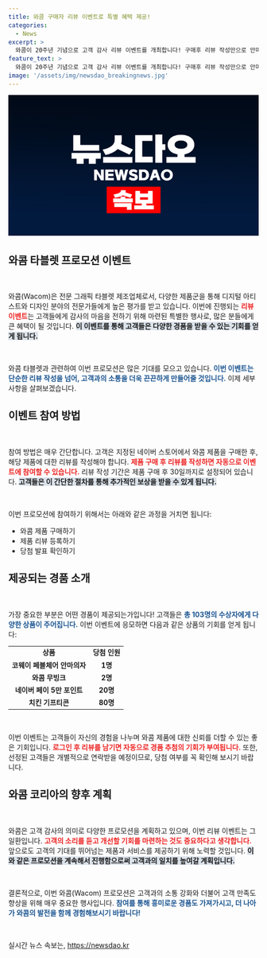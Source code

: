 ```yaml
---
title: 와콤 구매자 리뷰 이벤트로 특별 혜택 제공!
categories:
  - News
excerpt: >
  와콤이 20주년 기념으로 고객 감사 리뷰 이벤트를 개최합니다! 구매후 리뷰 작성만으로 안마의자, 신제품 와콤 무빙크 등 푸짐한 경품에 도전하세요! 8월 22일까지 진행되며, 총 103명에게 행운이 찾아갑니다.
feature_text: >
  와콤이 20주년 기념으로 고객 감사 리뷰 이벤트를 개최합니다! 구매후 리뷰 작성만으로 안마의자, 신제품 와콤 무빙크 등 푸짐한 경품에 도전하세요! 8월 22일까지 진행되며, 총 103명에게 행운이 찾아갑니다.
image: '/assets/img/newsdao_breakingnews.jpg'
---
```


<p><img src="/assets/img/newsdao_breakingnews.jpg" alt="koreaapp 속보" /></p>

<h2 data-ke-size="size26">와콤 타블렛 프로모션 이벤트</h2>

<p data-ke-size="size16">&nbsp;</p>

<p>와콤(Wacom)은 전문 그래픽 타블렛 제조업체로서, 다양한 제품군을 통해 디지털 아티스트와 디자인 분야의 전문가들에게 높은 평가를 받고 있습니다. 이번에 진행되는 <b><span style="color: #ee2323;">리뷰 이벤트</span></b>는 고객들에게 감사의 마음을 전하기 위해 마련된 특별한 행사로, 많은 분들에게 큰 혜택이 될 것입니다. <b><span style="background-color: #21538527;">이 이벤트를 통해 고객들은 다양한 경품을 받을 수 있는 기회를 얻게 됩니다.</span></b></p>

<p data-ke-size="size16">&nbsp;</p>

<p>와콤 타블렛과 관련하여 이번 프로모션은 많은 기대를 모으고 있습니다. <b><span style="color: #1a5490;">이번 이벤트는 단순한 리뷰 작성을 넘어, 고객과의 소통을 더욱 끈끈하게 만들어줄 것입니다.</span></b> 이제 세부사항을 살펴보겠습니다.</p>

<h2 data-ke-size="size26">이벤트 참여 방법</h2>

<p data-ke-size="size16">&nbsp;</p>

<p>참여 방법은 매우 간단합니다. 고객은 지정된 네이버 스토어에서 와콤 제품을 구매한 후, 해당 제품에 대한 리뷰를 작성해야 합니다. <b><span style="color: #ee2323;">제품 구매 후 리뷰를 작성하면 자동으로 이벤트에 참여할 수 있습니다.</span></b> 리뷰 작성 기간은 제품 구매 후 30일까지로 설정되어 있습니다. <b><span style="background-color: #21538527;">고객들은 이 간단한 절차를 통해 추가적인 보상을 받을 수 있게 됩니다.</span></b></p>

<p data-ke-size="size16">&nbsp;</p>

<p>이번 프로모션에 참여하기 위해서는 아래와 같은 과정을 거치면 됩니다:</p>

<ul>
    <li>와콤 제품 구매하기</li>
    <li>제품 리뷰 등록하기</li>
    <li>당첨 발표 확인하기</li>
</ul>

<h2 data-ke-size="size26">제공되는 경품 소개</h2>

<p data-ke-size="size16">&nbsp;</p>

<p>가장 중요한 부분은 어떤 경품이 제공되는가입니다! 고객들은 <b><span style="color: #1a5490;">총 103명의 수상자에게 다양한 상품이 주어집니다.</span></b> 이번 이벤트에 응모하면 다음과 같은 상품의 기회를 얻게 됩니다:</p>

<table>
    <tr>
        <td style="text-align: center; height: 17px;"><b>상품</b></td>
        <td style="text-align: center; height: 17px;"><b>당첨 인원</b></td>
    </tr>
    <tr>
        <td style="text-align: center; height: 17px;"><b>코웨이 페블체어 안마의자</b></td>
        <td style="text-align: center; height: 17px;"><b>1명</b></td>
    </tr>
    <tr>
        <td style="text-align: center; height: 17px;"><b>와콤 무빙크</b></td>
        <td style="text-align: center; height: 17px;"><b>2명</b></td>
    </tr>
    <tr>
        <td style="text-align: center; height: 17px;"><b>네이버 페이 5만 포인트</b></td>
        <td style="text-align: center; height: 17px;"><b>20명</b></td>
    </tr>
    <tr>
        <td style="text-align: center; height: 17px;"><b>치킨 기프티콘</b></td>
        <td style="text-align: center; height: 17px;"><b>80명</b></td>
    </tr>
</table>

<p data-ke-size="size16">&nbsp;</p>

<p>이번 이벤트는 고객들이 자신의 경험을 나누며 와콤 제품에 대한 신뢰를 더할 수 있는 좋은 기회입니다. <b><span style="color: #ee2323;">로그인 후 리뷰를 남기면 자동으로 경품 추첨의 기회가 부여됩니다.</span></b> 또한, 선정된 고객들은 개별적으로 연락받을 예정이므로, 당첨 여부를 꼭 확인해 보시기 바랍니다.</p>

<h2 data-ke-size="size26">와콤 코리아의 향후 계획</h2>

<p data-ke-size="size16">&nbsp;</p>

<p>와콤은 고객 감사의 의미로 다양한 프로모션을 계획하고 있으며, 이번 리뷰 이벤트는 그 일환입니다. <b><span style="color: #ee2323;">고객의 소리를 듣고 개선할 기회를 마련하는 것도 중요하다고 생각합니다.</span></b> 앞으로도 고객의 기대를 뛰어넘는 제품과 서비스를 제공하기 위해 노력할 것입니다. <b><span style="background-color: #21538527;">이와 같은 프로모션을 계속해서 진행함으로써 고객과의 일치를 높여갈 계획입니다.</span></b></p>

<p data-ke-size="size16">&nbsp;</p>

<p>결론적으로, 이번 와콤(Wacom) 프로모션은 고객과의 소통 강화와 더불어 고객 만족도 향상을 위해 매우 중요한 행사입니다. <b><span style="color: #1a5490;">참여를 통해 흥미로운 경품도 가져가시고, 더 나아가 와콤의 발전을 함께 경험해보시기 바랍니다!</span></b></p>

<p data-ke-size="size16">&nbsp;</p>
실시간 뉴스 속보는, <a href="https://newsdao.kr" rel="dofollow">https://newsdao.kr</a>


